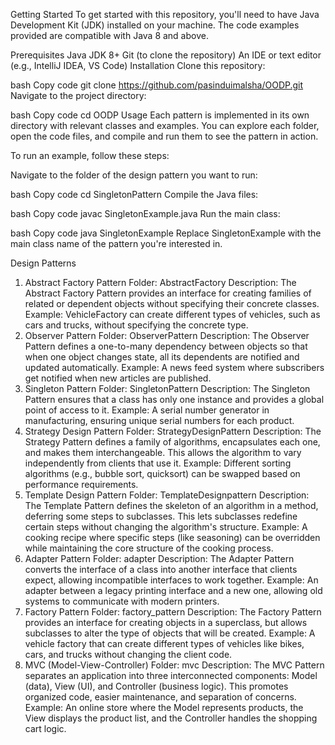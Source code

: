 Getting Started
To get started with this repository, you'll need to have Java Development Kit (JDK) installed on your machine. The code examples provided are compatible with Java 8 and above.

Prerequisites
Java JDK 8+
Git (to clone the repository)
An IDE or text editor (e.g., IntelliJ IDEA, VS Code)
Installation
Clone this repository:

bash
Copy code
git clone https://github.com/pasinduimalsha/OODP.git
Navigate to the project directory:

bash
Copy code
cd OODP
Usage
Each pattern is implemented in its own directory with relevant classes and examples. You can explore each folder, open the code files, and compile and run them to see the pattern in action.

To run an example, follow these steps:

Navigate to the folder of the design pattern you want to run:

bash
Copy code
cd SingletonPattern
Compile the Java files:

bash
Copy code
javac SingletonExample.java
Run the main class:

bash
Copy code
java SingletonExample
Replace SingletonExample with the main class name of the pattern you're interested in.

Design Patterns
1. Abstract Factory Pattern
Folder: AbstractFactory
Description: The Abstract Factory Pattern provides an interface for creating families of related or dependent objects without specifying their concrete classes.
Example: VehicleFactory can create different types of vehicles, such as cars and trucks, without specifying the concrete type.
2. Observer Pattern
Folder: ObserverPattern
Description: The Observer Pattern defines a one-to-many dependency between objects so that when one object changes state, all its dependents are notified and updated automatically.
Example: A news feed system where subscribers get notified when new articles are published.
3. Singleton Pattern
Folder: SingletonPattern
Description: The Singleton Pattern ensures that a class has only one instance and provides a global point of access to it.
Example: A serial number generator in manufacturing, ensuring unique serial numbers for each product.
4. Strategy Design Pattern
Folder: StrategyDesignPattern
Description: The Strategy Pattern defines a family of algorithms, encapsulates each one, and makes them interchangeable. This allows the algorithm to vary independently from clients that use it.
Example: Different sorting algorithms (e.g., bubble sort, quicksort) can be swapped based on performance requirements.
5. Template Design Pattern
Folder: TemplateDesignpattern
Description: The Template Pattern defines the skeleton of an algorithm in a method, deferring some steps to subclasses. This lets subclasses redefine certain steps without changing the algorithm's structure.
Example: A cooking recipe where specific steps (like seasoning) can be overridden while maintaining the core structure of the cooking process.
6. Adapter Pattern
Folder: adapter
Description: The Adapter Pattern converts the interface of a class into another interface that clients expect, allowing incompatible interfaces to work together.
Example: An adapter between a legacy printing interface and a new one, allowing old systems to communicate with modern printers.
7. Factory Pattern
Folder: factory_pattern
Description: The Factory Pattern provides an interface for creating objects in a superclass, but allows subclasses to alter the type of objects that will be created.
Example: A vehicle factory that can create different types of vehicles like bikes, cars, and trucks without changing the client code.
8. MVC (Model-View-Controller)
Folder: mvc
Description: The MVC Pattern separates an application into three interconnected components: Model (data), View (UI), and Controller (business logic). This promotes organized code, easier maintenance, and separation of concerns.
Example: An online store where the Model represents products, the View displays the product list, and the Controller handles the shopping cart logic.
